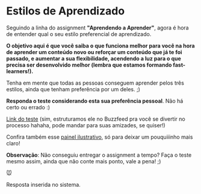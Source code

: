 # Estilos de Aprendizado



Seguindo a linha do assignment **"Aprendendo a Aprender"**, agora é hora de entender qual o seu estilo preferencial de aprendizado.



**O objetivo aqui é que você saiba o que funciona melhor para você na hora de aprender um conteúdo novo ou reforçar um conteúdo que já te foi passado, e aumentar a sua flexibilidade, acendendo a luz para o que precisa ser desenvolvido melhor (lembra que estamos formando fast-learners!).**

Tenha em mente que todas as pessoas conseguem aprender pelos três estilos, ainda que tenham preferência por um deles. ;)



**Responda o teste considerando esta sua preferência pessoal**. Não há certo ou errado :)

[Link do teste](https://www.buzzfeed.com/gamaacademy/estilo-de-aprendizado-bq59r4ckhq) (sim, estruturamos ele no Buzzfeed pra você se divertir no processo hahaha, pode mandar para suas amizades, se quiser!)

Confira também esse [painel ilustrativo](https://drive.google.com/file/d/1bfn9PS2KJlbfQks9L2Vo3nSrUutqPUZJ/view?usp=sharing), só para deixar um pouquiiinho mais claro!



**Observação**: Não conseguiu entregar o assignment a tempo? Faça o teste mesmo assim, ainda que não conte mais ponto, vale a pena! ;)



:mouse:

Resposta inserida no sistema.



